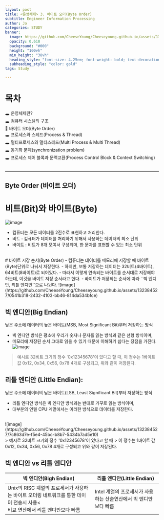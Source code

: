 ```yaml
---
layout: post
title: <운영체제> 3. 바이트 오더(Byte Order)
subtitle: Engineer Information Processing
author: Jo
categories: STUDY
banner:
  image: https://github.com/CheeseYoung/Cheeseyoung.github.io/assets/132384527/0541b318-2432-4103-bb46-814da534bfce
  opacity: 0.618
  background: "#000"
  height: "100vh"
  min_height: "38vh"
  heading_style: "font-size: 4.25em; font-weight: bold; text-decoration: underline"
  subheading_style: "color: gold"
tags: Study

---
```


# 목차
🕳 운영체제란? <br>
🕳 컴퓨터 시스템의 구조 <br>
📌 바이트 오더(Byte Order) <br>
🕳 프로세스와 스레드(Process & Thread) <br>
🕳 멀티프로세스와 멀티스레드(Multi Process & Multi Thread) <br>
🕳 동기화 문제(synchronization problem) <br>
🕳 프로세스 제어 블록과 문맥교환(Process Control Block & Context Switching) <br>
<br>
<hr>


## Byte Order (바이트 오더)
# 비트(Bit)와 바이트(Byte)
![image](https://github.com/CheeseYoung/Cheeseyoung.github.io/assets/132384527/e0a20e6f-00c4-4136-9310-7428aa5f8a7a)
- 컴퓨터는 모든 데이터를 2진수로 표현하고 처리한다.
- 비트 : 컴퓨터가 데이터를 처리하기 위해서 사용하는 데이터의 최소 단위
- 바이트 : 비트가 8개 모여서 구성되며, 한 문자를 표현할 수 있는 최소 단위
<br>
# 바이트 저장 순서(Byte Order)
- 컴퓨터는 데이터를 메모리에 저장할 때 바이트(Byte)단위로 나눠서 저장한다.
- 하지만, 보통 저장하는 데이터는 32비트(4바이트), 64비트(8바이트)로 되어있다.
- 따라서 이렇게 연속되는 바이트를 순서대로 저장해야 하는데, 이것을 바이트 저장 순서라고 한다.
- 바이트가 저장되는 순서에 따라 ``빅 엔디안, 리틀 엔디안``으로 나뉜다.
![image](https://github.com/CheeseYoung/Cheeseyoung.github.io/assets/132384527/0541b318-2432-4103-bb46-814da534bfce)

## 빅 엔디안(Big Endian) 
낮은 주소에 데이터의 높은 바이트(MSB, Most Significant Bit)부터 저장하는 방식
- 빅 엔디안 방식은 평소에 우리가 숫자나 문자를 읽는 방식과 같은 선형 방식이며,
- 메모리에 저장된 순서 그대로 읽을 수 있기 때문에 이해하기 쉽다는 장점을 가진다.
![image](https://github.com/CheeseYoung/Cheeseyoung.github.io/assets/132384527/a81ac6f3-5096-4402-986d-c955a35f70b1) <br>
> 예시로 32비트 크기의 정수 '0x12345678'이 있다고 할 때,
> 이 정수는 1바이트 값 0x12, 0x34, 0x56, 0x78 4개로 구성되고, 위와 같이 저장된다.

## 리틀 엔디안 (Little Endian):
낮은 주소에 데이터의 낮은 바이트(LSB, Least Significant Bit)부터 저장하는 방식 
- 리틀 엔디안 방식은 빅 엔디안 방식과는 반대로 거꾸로 읽는 방식이며,
- 대부분의 인텔 CPU 계열에서는 이러한 방식으로 데이터를 저장한다.
<br>
![image](https://github.com/CheeseYoung/Cheeseyoung.github.io/assets/132384527/7c863d7e-f5e4-45bc-b8b7-5434b7ad5e10) <br>
> 예시로 32비트 크기의 정수 '0x12345678'이 있다고 할 때 
> 이 정수는 1바이트 값 0x12, 0x34, 0x56, 0x78 4개로 구성되고 위와 같이 저장된다.

## 빅 엔디안 vs 리틀 엔디안
|빅 엔디안(Bigh Endian) |리틀 엔디안(Little Endian)|
|--|--|
|Unix의 RISC 계열의 프로세서가 사용하는 바이트 오더링 네트워크를 통한 데이터 전송시 사용<<br> 비교 연산에서 리틀 엔디안보다 빠름|Intel 계열의 프로세서가 사용하는 산술연산에서 빅 엔디안보다 빠름|














